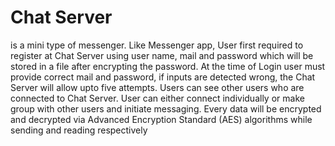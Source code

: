 # Chat Server
is a mini type of messenger. Like Messenger app, User first required to register at
Chat Server using user name, mail and password which will be stored in a file after encrypting 
the password. At the time of Login user must provide correct mail and password, if inputs are 
detected wrong, the Chat Server will allow upto five attempts. Users can see other users who are 
connected to Chat Server. User can either connect individually or make group with other users 
and initiate messaging. Every data will be encrypted and decrypted via Advanced Encryption 
Standard (AES) algorithms while sending and reading respectively
